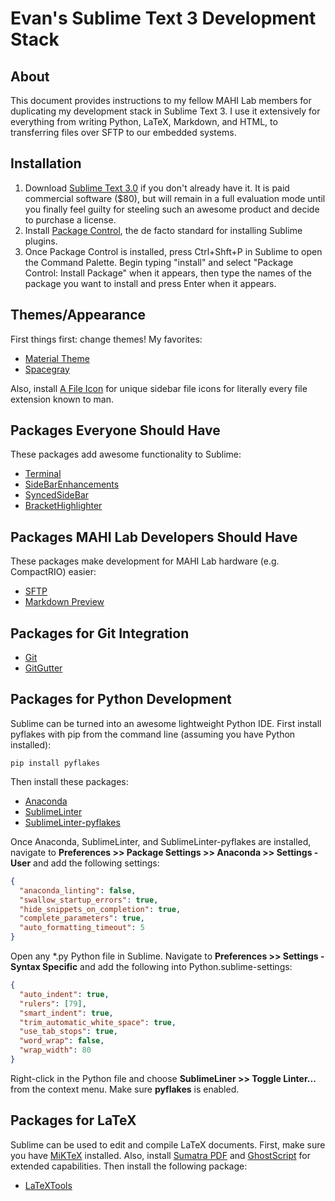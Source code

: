 # Evan's Sublime Text 3 Development Stack

## About

This document provides instructions to my fellow MAHI Lab members for duplicating my development stack in Sublime Text 3. I use it extensively for everything from writing Python, LaTeX, Markdown, and HTML, to transferring files over SFTP to our embedded systems.

## Installation

1. Download [Sublime Text 3.0](https://www.sublimetext.com/3) if you don't already have it. It is paid commercial software ($80), but will remain in a full evaluation mode until you finally feel guilty for steeling such an awesome product and decide to purchase a license.
2. Install [Package Control](https://packagecontrol.io/installation), the de facto standard for installing Sublime plugins.
3. Once Package Control is installed, press Ctrl+Shft+P in Sublime to open the Command Palette. Begin typing "install" and select "Package Control: Install Package" when it appears, then type the names of the package you want to install and press Enter when it appears.

## Themes/Appearance

First things first: change themes! My favorites:

- [Material Theme](https://packagecontrol.io/packages/Material%20Theme)
- [Spacegray](https://packagecontrol.io/packages/Theme%20-%20Spacegray)

Also, install [A File Icon](https://packagecontrol.io/packages/A%20File%20Icon) for unique sidebar file icons for literally every file extension known to man.

## Packages Everyone Should Have

These packages add awesome functionality to Sublime:

- [Terminal](https://packagecontrol.io/packages/Terminal)
- [SideBarEnhancements](https://packagecontrol.io/packages/SideBarEnhancements)
- [SyncedSideBar](https://packagecontrol.io/packages/SyncedSideBar)
- [BracketHighlighter](https://packagecontrol.io/packages/BracketHighlighter)

## Packages MAHI Lab Developers Should Have

These packages make development for MAHI Lab hardware (e.g. CompactRIO) easier:

- [SFTP](https://packagecontrol.io/packages/SFTP)
- [Markdown Preview](https://packagecontrol.io/packages/Markdown%20Preview)

## Packages for Git Integration

- [Git](https://packagecontrol.io/packages/Git)
- [GitGutter](https://packagecontrol.io/packages/GitGutter)

## Packages for Python Development

Sublime can be turned into an awesome lightweight Python IDE. First install pyflakes with pip from the command line (assuming you have Python installed):

```
pip install pyflakes
```

Then install these packages:

- [Anaconda](https://packagecontrol.io/packages/Anaconda)
- [SublimeLinter](https://packagecontrol.io/packages/SublimeLinter)
- [SublimeLinter-pyflakes](https://packagecontrol.io/packages/SublimeLinter-pyflakes)

Once Anaconda, SublimeLinter, and SublimeLinter-pyflakes are installed, navigate to **Preferences >> Package Settings >> Anaconda >> Settings - User** and add the following settings:

```json
{
  "anaconda_linting": false,
  "swallow_startup_errors": true,
  "hide_snippets_on_completion": true,
  "complete_parameters": true,
  "auto_formatting_timeout": 5
}
```

Open any *.py Python file in Sublime. Navigate to **Preferences >> Settings - Syntax Specific** and add the following into Python.sublime-settings:

```json
{
  "auto_indent": true,
  "rulers": [79],
  "smart_indent": true,
  "trim_automatic_white_space": true,
  "use_tab_stops": true,
  "word_wrap": false,
  "wrap_width": 80
}
```

Right-click in the Python file and choose **SublimeLiner >> Toggle Linter...** from the context menu. Make sure **pyflakes** is enabled.

## Packages for LaTeX

Sublime can be used to edit and compile LaTeX documents. First, make sure you have [MiKTeX](https://miktex.org/) installed. Also, install [Sumatra PDF](https://www.sumatrapdfreader.org/free-pdf-reader.html) and [GhostScript](https://www.ghostscript.com/) for extended capabilities. Then install the following package:

- [LaTeXTools](https://packagecontrol.io/packages/LaTeXTools)
